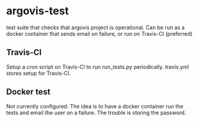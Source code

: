 # argovis-test
test suite that checks that argovis project is operational. Can be run as a docker container that sends email on failure, or run on Travis-CI (preferred)

## Travis-CI

Setup a cron script on Travis-CI to run run_tests.py periodically. travis.yml stores setup for Travis-CI.

## Docker test

Not currently configured. The idea is to have a docker container run the tests and email the user on a failure. The trouble is storing the password. 